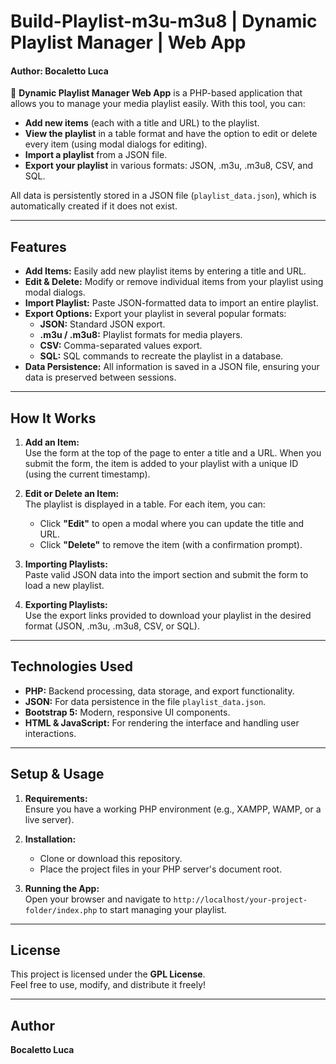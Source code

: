 # Build-Playlist-m3u-m3u8 | Dynamic Playlist Manager | Web App
#### Author: Bocaletto Luca

🚀 **Dynamic Playlist Manager Web App** is a PHP-based application that allows you to manage your media playlist easily. With this tool, you can:

- **Add new items** (each with a title and URL) to the playlist.
- **View the playlist** in a table format and have the option to edit or delete every item (using modal dialogs for editing).
- **Import a playlist** from a JSON file.
- **Export your playlist** in various formats: JSON, .m3u, .m3u8, CSV, and SQL.

All data is persistently stored in a JSON file (`playlist_data.json`), which is automatically created if it does not exist.

---

## Features

- **Add Items:** Easily add new playlist items by entering a title and URL.
- **Edit & Delete:** Modify or remove individual items from your playlist using modal dialogs.
- **Import Playlist:** Paste JSON-formatted data to import an entire playlist.
- **Export Options:** Export your playlist in several popular formats:
  - **JSON:** Standard JSON export.
  - **.m3u / .m3u8:** Playlist formats for media players.
  - **CSV:** Comma-separated values export.
  - **SQL:** SQL commands to recreate the playlist in a database.
- **Data Persistence:** All information is saved in a JSON file, ensuring your data is preserved between sessions.

---

## How It Works

1. **Add an Item:**  
   Use the form at the top of the page to enter a title and a URL. When you submit the form, the item is added to your playlist with a unique ID (using the current timestamp).

2. **Edit or Delete an Item:**  
   The playlist is displayed in a table. For each item, you can:
   - Click **"Edit"** to open a modal where you can update the title and URL.
   - Click **"Delete"** to remove the item (with a confirmation prompt).

3. **Importing Playlists:**  
   Paste valid JSON data into the import section and submit the form to load a new playlist.

4. **Exporting Playlists:**  
   Use the export links provided to download your playlist in the desired format (JSON, .m3u, .m3u8, CSV, or SQL).

---

## Technologies Used

- **PHP:** Backend processing, data storage, and export functionality.
- **JSON:** For data persistence in the file `playlist_data.json`.
- **Bootstrap 5:** Modern, responsive UI components.
- **HTML & JavaScript:** For rendering the interface and handling user interactions.

---

## Setup & Usage

1. **Requirements:**  
   Ensure you have a working PHP environment (e.g., XAMPP, WAMP, or a live server).

2. **Installation:**  
   - Clone or download this repository.
   - Place the project files in your PHP server's document root.

3. **Running the App:**  
   Open your browser and navigate to `http://localhost/your-project-folder/index.php` to start managing your playlist.

---

## License

This project is licensed under the **GPL License**.  
Feel free to use, modify, and distribute it freely!

---

## Author

**Bocaletto Luca**
